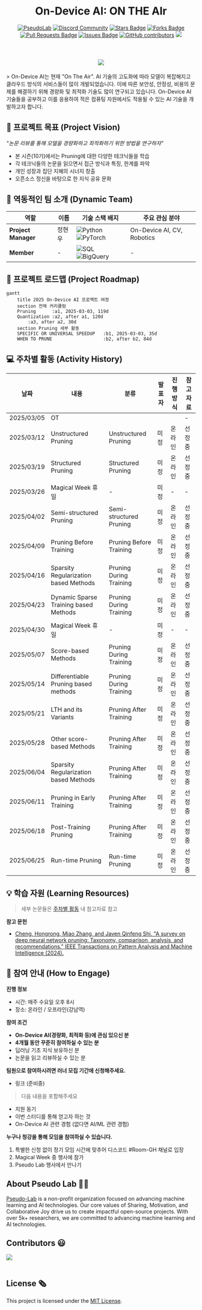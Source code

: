 <h1 align="center"> On-Device AI: ON THE AIr </h1>

<div align="center">
<a href="https://pseudo-lab.com"><img src="https://img.shields.io/badge/PseudoLab-S10-3776AB" alt="PseudoLab"/></a>
<a href="https://discord.gg/EPurkHVtp2"><img src="https://img.shields.io/badge/Discord-BF40BF" alt="Discord Community"/></a>
<a href="https://github.com/Pseudo-Lab/On-Device-AI_On-The-AIr/stargazers"><img src="https://img.shields.io/github/stars/Pseudo-Lab/On-Device-AI_On-The-AIr" alt="Stars Badge"/></a>
<a href="https://github.com/Pseudo-Lab/On-Device-AI_On-The-AIr/network/members"><img src="https://img.shields.io/github/forks/Pseudo-Lab/On-Device-AI_On-The-AIr" alt="Forks Badge"/></a>
<a href="https://github.com/Pseudo-Lab/On-Device-AI_On-The-AIr/pulls"><img src="https://img.shields.io/github/issues-pr/Pseudo-Lab/On-Device-AI_On-The-AIr" alt="Pull Requests Badge"/></a>
<a href="https://github.com/Pseudo-Lab/On-Device-AI_On-The-AIr/issues"><img src="https://img.shields.io/github/issues/Pseudo-Lab/On-Device-AI_On-The-AIr" alt="Issues Badge"/></a>
<a href="https://github.com/Pseudo-Lab/On-Device-AI_On-The-AIr/graphs/contributors"><img alt="GitHub contributors" src="https://img.shields.io/github/contributors/Pseudo-Lab/On-Device-AI_On-The-AIr?color=2b9348"></a>
<a href="https://hits.seeyoufarm.com"><img src="https://hits.seeyoufarm.com/api/count/incr/badge.svg?url=https%3A%2F%2Fgithub.com%2Fpseudo-lab%2FOn-Device-AI_On-The-AIr&count_bg=%2379C83D&title_bg=%23555555&icon=&icon_color=%23E7E7E7&title=hits&edge_flat=false"/></a>
</div>
<br>

<!-- sheilds: https://shields.io/ -->
<!-- hits badge: https://hits.seeyoufarm.com/ -->
<h1 align="center"> <img src="./logo_v1.jpeg" /> </h1>
> On-Device AI는 현재 "On The Air". AI 기술의 고도화에 따라 모델이 복잡해지고 클라우드 방식의 서비스들이 많이 개발되었습니다. 이에 따른 보안성, 안정성, 비용의 문제를 해결하기 위해 경량화 및 최적화 기술도 많이 연구되고 있습니다. On-Device AI 기술들을 공부하고 이를 응용하여 적은 컴퓨팅 자원에서도 적용될 수 있는 AI 기술을 개발하고자 합니다.

## 🌟 프로젝트 목표 (Project Vision)
_"논문 리뷰를 통해 모델을 경량화하고 최적화하기 위한 방법을 연구하자"_  
- 본 시즌(10기)에서는 Pruning에 대한 다양한 테크닉들을 학습
- 각 테크닉들의 논문을 읽으면서 접근 방식과 특징, 한계를 파악
- 개인 성장과 집단 지혜의 시너지 창출
- 오픈소스 정신을 바탕으로 한 지식 공유 문화


## 🧑 역동적인 팀 소개 (Dynamic Team)

| 역할          | 이름 |  기술 스택 배지                                                                 | 주요 관심 분야                          |
|---------------|------|-----------------------------------------------------------------------|----------------------------------------|
| **Project Manager** | 정현우 | ![Python](https://img.shields.io/badge/Python-Expert-3776AB) ![PyTorch](https://img.shields.io/badge/PyTorch-EE4C2C) | On-Device AI, CV, Robotics         |
| **Member** | - | ![SQL](https://img.shields.io/badge/SQL-Advanced-003B57) ![BigQuery](https://img.shields.io/badge/BigQuery-4285F4) | -                  |


## 🚀 프로젝트 로드맵 (Project Roadmap)
```mermaid
gantt
    title 2025 On-Device AI 프로젝트 여정
    section 전체 커리큘럼
    Pruning      :a1, 2025-03-03, 119d
    Quantization :a2, after a1, 120d
        :a3, after a2, 30d
    section Pruning 세부 활동
    SPECIFIC OR UNIVERSAL SPEEDUP   :b1, 2025-03-03, 35d
    WHEN TO PRUNE                   :b2, after b2, 84d
```


<!-- ## 🛠️ 우리의 개발 문화 (Our Development Culture)
**우리의 개발 문화**  
```python
class CollaborationFramework:
    def __init__(self):
        self.tools = {
            'communication': 'Discord',
            'version_control': 'GitHub Projects',
            'ci/cd': 'GitHub Actions',
            'docs': 'Github Wiki'
        }
    
    def workflow(self):
        return """주간 사이클:
        1️⃣ 월요일: 스프린트 플래닝 (Notion 타임라인 공유)
        2️⃣ 수요일: 코드 리뷰 세션 (Live Share)
        3️⃣ 금요일: 데모데이 (실제 적용 사례 발표)"""
``` -->


<!-- ## 📈 성과 지표 (Achievement Metrics)
**2024 주요 KPI**  
| 지표                     | 목표치 | 현재 달성률 |
|--------------------------|--------|-------------|
| 커밋 수                  | 1,200  | 83%         |
| 이슈 해결률              | 95%    | 89%         | 
| 기술 블로그 게시물       | 24편   | 15편        |
| 오픈소스 기여도          | 8회    | 5회         | -->


## 💻 주차별 활동 (Activity History)

| 날짜 | 내용 | 분류 | 발표자 | 진행방식 | 참고자료 |
| -------- | -------- | ---- | --- | --- | --- |
| 2025/03/05 | OT |     |     |     | - |
| 2025/03/12 | Unstructured Pruning                 | Unstructured Pruning      | 미정 | 온라인 | 선정 중 |
| 2025/03/19 | Structured Pruning                   | Structured Pruning        | 미정 | 온라인 | 선정 중 |
| 2025/03/26 | Magical Week 휴일 | - | 미정 | - | - |
| 2025/04/02 | Semi-structured Pruning              | Semi-structured Pruning   | 미정 | 온라인 | 선정 중 |
| 2025/04/09 | Pruning Before Training              | Pruning Before Training   | 미정 | 온라인 | 선정 중 |
| 2025/04/16 | Sparsity Regularization based Methods| Pruning During Training   | 미정 | 온라인 | 선정 중 |
| 2025/04/23 | Dynamic Sparse Training based Methods| Pruning During Training   | 미정 | 온라인 | 선정 중 |
| 2025/04/30 | Magical Week 휴일 | - | 미정 | - | - |
| 2025/05/07 | Score-based Methods                  | Pruning During Training   | 미정 | 온라인 | 선정 중 |
| 2025/05/14 | Differentiable Pruning based methods | Pruning During Training   | 미정 | 온라인 | 선정 중 |
| 2025/05/21 | LTH and its Variants                 | Pruning After Training    | 미정 | 온라인 | 선정 중 |
| 2025/05/28 | Other score-based Methods            | Pruning After Training    | 미정 | 온라인 | 선정 중 |
| 2025/06/04 | Sparsity Regularization based Methods| Pruning After Training    | 미정 | 온라인 | 선정 중 |
| 2025/06/11 | Pruning in Early Training            | Pruning After Training    | 미정 | 온라인 | 선정 중 |
| 2025/06/18 | Post-Training Pruning                | Pruning After Training    | 미정 | 온라인 | 선정 중 |
| 2025/06/25 | Run-time Pruning                     | Run-time Pruning          | 미정 | 온라인 | 선정 중 |

## 💡 학습 자원 (Learning Resources)
> 세부 논문들은 [주차별 활동](#💻-주차별-활동-activity-history) 내 참고자료 참고

**참고 문헌**  
- [Cheng, Hongrong, Miao Zhang, and Javen Qinfeng Shi. "A survey on deep neural network pruning: Taxonomy, comparison, analysis, and 
recommendations." IEEE Transactions on Pattern Analysis and Machine Intelligence (2024).](https://arxiv.org/pdf/2308.06767)


## 🌱 참여 안내 (How to Engage)
**진행 정보**
- 시간: 매주 수요일 오후 8시
- 장소: 온라인 / 오프라인(강남역)

**참여 조건**
- **On-Device AI(경량화, 최적화 등)에 관심 있으신 분**
- **4개월 동안 꾸준히 참여하실 수 있는 분**
- 딥러닝 기초 지식 보유하신 분
- 논문을 읽고 리뷰하실 수 있는 분

**팀원으로 참여하시려면 러너 모집 기간에 신청해주세요.**  
- 링크 (준비중)  

> 다음 내용을 포함해주세요
- 지원 동기
- 이번 스터디를 통해 얻고자 하는 것
- On-Device AI 관련 경험 (없다면 AI/ML 관련 경험)

**누구나 청강을 통해 모임을 참여하실 수 있습니다.**  
1. 특별한 신청 없이 정기 모임 시간에 맞추어 디스코드 #Room-GH 채널로 입장
2. Magical Week 중 행사에 참가
3. Pseudo Lab 행사에서 만나기

<!-- ## Acknowledgement 🙏

OOO is developed as part of Pseudo-Lab's Open Research Initiative. Special thanks to our contributors and the open source community for their valuable insights and contributions. -->

## About Pseudo Lab 👋🏼</h2>

[Pseudo-Lab](https://pseudo-lab.com/) is a non-profit organization focused on advancing machine learning and AI technologies. Our core values of Sharing, Motivation, and Collaborative Joy drive us to create impactful open-source projects. With over 5k+ researchers, we are committed to advancing machine learning and AI technologies.

<h2>Contributors 😃</h2>
<a href="https://github.com/Pseudo-Lab/On-Device-AI_On-The-AIr/graphs/contributors">
  <img src="https://contrib.rocks/image?repo=Pseudo-Lab/On-Device-AI_On-The-AIr" />
</a>
<br><br>

<h2>License 🗞</h2>

This project is licensed under the [MIT License](https://opensource.org/licenses/MIT).
